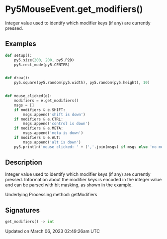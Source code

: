 # Py5MouseEvent.get_modifiers()

Integer value used to identify which modifier keys (if any) are currently pressed.

## Examples

<div class="example-table">

<div class="example-row"><div class="example-cell-image">

</div><div class="example-cell-code">

```python
def setup():
    py5.size(200, 200, py5.P2D)
    py5.rect_mode(py5.CENTER)


def draw():
    py5.square(py5.random(py5.width), py5.random(py5.height), 10)


def mouse_clicked(e):
    modifiers = e.get_modifiers()
    msgs = []
    if modifiers & e.SHIFT:
        msgs.append('shift is down')
    if modifiers & e.CTRL:
        msgs.append('control is down')
    if modifiers & e.META:
        msgs.append('meta is down')
    if modifiers & e.ALT:
        msgs.append('alt is down')
    py5.println('mouse clicked: ' + (','.join(msgs) if msgs else 'no modifiers'))
```

</div></div>

</div>

## Description

Integer value used to identify which modifier keys (if any) are currently pressed. Information about the modifier keys is encoded in the integer value and can be parsed with bit masking, as shown in the example.

Underlying Processing method: getModifiers

## Signatures

```python
get_modifiers() -> int
```

Updated on March 06, 2023 02:49:26am UTC
